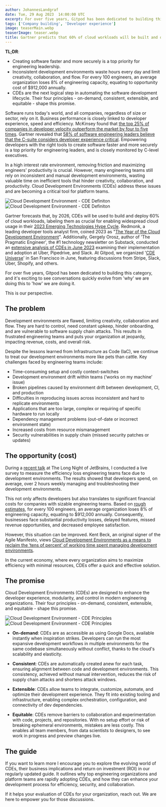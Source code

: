 ```yaml
---
author: JohannesLandgraf
date: Tue, 29 Aug 2023  14:00:00 UTC
excerpt: For over five years, Gitpod has been dedicated to building this category. This is our perspective on the problem, the opportunity (cost) and the promise of CDEs.
tags: ['Company building', 'Developer experience']
image: teaserMain.webp
teaserImage: teaser.webp
title: Gartner predicts that 60% of cloud workloads will be built and deployed using CDEs
---
```


<script>
  import Quotes from "$lib/components/blog/cde-quotes.svelte";
  import Download from "$lib/components/whitepaper/cloud-dev-environments/download.svelte";
  import Wrapper from "$lib/components/webinars/wrapper.svelte";
</script>

**TL;DR**:

-   Creating software faster and more securely is a top priority for engineering leadership.
-   Inconsistent development environments waste hours every day and limit creativity, collaboration, and flow. For every 100 engineers, an average organization loses 8% of engineering capacity, equating to opportunity cost of $912,000 annually.
-   CDEs are the next logical step in automating the software development lifecycle. Their four principles - on-demand, consistent, extensible, and equitable - shape this promise.

Software runs today's world, and all companies, regardless of size or sector, rely on it. Business performance is closely linked to developer experience, speed and efficiency. McKinsey found that [the top 25% of companies in developer velocity outperform the market by four to five times](https://www.mckinsey.com/industries/technology-media-and-telecommunications/our-insights/developer-velocity-how-software-excellence-fuels-business-performance). Gartner revealed that [58% of software engineering leaders believe that the C-suite considers developer experience critical](https://www.gartner.com/en/newsroom/press-releases/2023-04-24-gartner-survey-finds-the-need-to-improve-developer-experience-is-driving-software-engineering-technology-adoption). Empowering developers with the right tools to create software faster and more securely is a top priority for engineering leaders, and is closely monitored by C-level executives.

In a high interest rate environment, removing friction and maximizing engineers' productivity is crucial. However, many engineering teams still rely on inconsistent and manual development environments, wasting valuable time on inefficient tools that hinder creativity, collaboration, and productivity. Cloud Development Environments (CDEs) address these issues and are becoming a critical tool for platform teams.

<img src="/images/blog/gartner-2023-cde-hypecycle/cde-definition.webp" alt="Cloud Development Environment - CDE Definiton" class="hidden md:block my-4 w-11/12"/>

<img src="/images/blog/gartner-2023-cde-hypecycle/cde-definition-mobile.webp" alt="Cloud Development Environment - CDE Definiton" class="block md:hidden my-3"/>

Gartner forecasts that, by 2026, CDEs will be used to build and deploy 60% of cloud workloads, labeling them as crucial for enabling widespread cloud usage in their [2023 Emerging Technologies Hype Cycle](https://www.gartner.com/en/newsroom/press-releases/2023-08-16-gartner-places-generative-ai-on-the-peak-of-inflated-expectations-on-the-2023-hype-cycle-for-emerging-technologies). Redmonk, a leading developer tools analyst firm, coined 2023 as "[The Year of the Cloud Development Environment](https://redmonk.com/jgovernor/2022/12/01/the-year-of-the-cloud-development-environment/)". Additionally, Gergely Orosz, author of 'The Pragmatic Engineer', the #1 technology newsletter on Substack, conducted an [extensive analysis of CDEs in June 2023](https://newsletter.pragmaticengineer.com/p/cloud-development-environments) examining their implementation and adoption at Uber, Pipedrive, and Slack. At Gitpod, we organized '[CDE Universe](https://cdeuniverse.com/)' in San Francisco in June, featuring discussions from Stripe, Slack, Uber, Shopify, and others.

For over five years, Gitpod has been dedicated to building this category, and it's exciting to see conversations quickly evolve from 'why' we are doing this to 'how' we are doing it.

This is our perspective.

## The problem

Development environments are flawed, limiting creativity, collaboration and flow. They are hard to control, need constant upkeep, hinder onboarding, and are vulnerable to software supply chain attacks. This results in frustrated engineering teams and puts your organization at jeopardy, impacting revenue, costs, and overall risk.

Despite the lessons learned from Infrastructure as Code (IaC), we continue to treat our development environments more like pets than cattle. Key challenges faced by engineering teams include:

-   Time-consuming setup and costly context-switches
-   Development environment drift within teams (‘works on my machine’ issue)
-   Broken pipelines caused by environment drift between development, CI, and production
-   Difficulties in reproducing issues across inconsistent and hard to replicate environments
-   Applications that are too large, complex or requiring of specific hardware to run locally
-   Dependency management problems (out-of-date or incorrect environment state)
-   Increased costs from resource mismanagement
-   Security vulnerabilities in supply chain (missed security patches or updates)

## The opportunity (cost)

During a [recent talk](https://www.youtube.com/watch?v=NvmjM7U4rgs) at The Long Night of JetBrains, I conducted a live survey to measure the efficiency loss engineering teams face due to development environments. The results showed that developers spend, on average, over 2 hours weekly managing and troubleshooting their development environments.

This not only affects developers but also translates to significant financial costs for companies with sizable engineering teams. Based on [rough estimates](https://www.linkedin.com/posts/johanneslandgraf_development-environments-are-broken-the-activity-7079816892957216769-bkyu), for every 100 engineers, an average organization loses 8% of engineering capacity, equating to $912,000 annually. Consequently, businesses face substantial productivity losses, delayed features, missed revenue opportunities, and decreased employee satisfaction.

However, this situation can be improved. Kent Beck, an original signer of the Agile Manifesto, views [Cloud Development Environments as a means to reclaim the ‘tens of percent’ of working time spent managing development environments](https://medium.com/@kentbeck_7670/cloud-development-environments-tame-complexity-by-reducing-state-4a154ea7959f).

In the current economy, where every organization aims to maximize efficiency with minimal resources, CDEs offer a quick and effective solution.

## The promise

Cloud Development Environments (CDEs) are designed to enhance the developer experience, modularity, and control in modern engineering organizations. Their four principles - on-demand, consistent, extensible, and equitable - shape this promise.

<img src="/images/blog/gartner-2023-cde-hypecycle/cde-principles.webp" alt="Cloud Development Environment - CDE Principles" class="hidden md:block my-4 w-11/12"/>

<img src="/images/blog/gartner-2023-cde-hypecycle/cde-principles-mobile.webp" alt="Cloud Development Environment - CDE Principles" class="block md:hidden my-3"/>

-   **On-demand**: CDEs are as accessible as using Google Docs, available instantly when inspiration strikes. Developers can run the most expansive development workflows in multiple environments for the same codebase simultaneously without conflict, thanks to the cloud's scalability and elasticity.

-   **Consistent**: CDEs are automatically created anew for each task, ensuring alignment between code and development environments. This consistency, achieved without manual intervention, reduces the risk of supply chain attacks and shortens attack windows.

-   **Extensible**: CDEs allow teams to integrate, customize, automate, and optimize their development experience. They fit into existing tooling and infrastructure, enabling complex orchestration, configuration, and connectivity of dev dependencies.

-   **Equitable**: CDEs remove barriers to collaboration and experimentation with code, projects, and repositories. With no setup effort or risk of breaking ephemeral environments, mistakes are less costly. This enables all team members, from data scientists to designers, to see work in progress and preview changes live.

## The guide

If you want to learn more I encourage you to explore the evolving world of CDEs, their business implications and return on investment (ROI) in our regularly updated guide. It outlines why top engineering organizations and platform teams are rapidly adopting CDEs, and how they can enhance your development process for efficiency, security, and collaboration.

If it helps your evaluation of CDEs for your organization, reach out. We are here to empower you for those discussions.

<Wrapper class="mt-x-small md:mt-small px-xx-small py-x-small sm:p-x-small xl:px-small xl:py-x-small !mx-auto">
<Download class="mx-auto lg:m-0"
      toType="cde-whitepaper"
      eventType="guide for Cloud Development Environments"
/>
</Wrapper>
